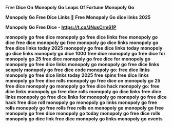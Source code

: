 Free</strong> <strong>Dice</strong> <strong>On</strong> <strong>Monopoly</strong> <strong>Go</strong> <strong>Leaps</strong> <strong>Of</strong> <strong>Fortune</strong> <strong>Monopoly</strong> <strong>Go

Monopoly</strong> <strong>Go</strong> <strong>Free</strong> <strong>Dice</strong> <strong>Links</strong> <strong>🎲</strong> <strong>Free</strong> <strong>Monopoly</strong> <strong>Go</strong> <strong>dice</strong> <strong>links</strong> <strong>2025

Monopoly</strong> <strong>Go</strong> <strong>Free</strong> <strong>Dice</strong> <strong>-</strong> <strong>https://t.co/JNusCrm61P

monopoly</strong> <strong>go</strong> <strong>free</strong> <strong>dice</strong> <strong>monopoly</strong> <strong>go</strong> <strong>free</strong> <strong>dice</strong> <strong>links</strong> <strong>free</strong> <strong>monopoly</strong> <strong>go</strong> <strong>dice</strong> <strong>free</strong> <strong>dice</strong> <strong>monopoly</strong> <strong>go</strong> <strong>free</strong> <strong>monopoly</strong> <strong>go</strong> <strong>dice</strong> <strong>links</strong> <strong>monopoly</strong> <strong>go</strong> <strong>free</strong> <strong>dice</strong> <strong>links</strong> <strong>today</strong> <strong>2025</strong> <strong>monopoly</strong> <strong>go</strong> <strong>free</strong> <strong>dice</strong> <strong>links</strong> <strong>today</strong> <strong>monopoly</strong> <strong>go</strong> <strong>dice</strong> <strong>links</strong> <strong>monopoly</strong> <strong>go</strong> <strong>dice</strong> <strong>1000</strong> <strong>free</strong> <strong>dice</strong> <strong>monopoly</strong> <strong>go</strong> <strong>free</strong> <strong>dice</strong> <strong>for</strong> <strong>monopoly</strong> <strong>go</strong> <strong>25</strong> <strong>free</strong> <strong>dice</strong> <strong>monopoly</strong> <strong>go</strong> <strong>free</strong> <strong>dice</strong> <strong>for</strong> <strong>monopoly</strong> <strong>go</strong> <strong>monopoly</strong> <strong>go</strong> <strong>free</strong> <strong>dice</strong> <strong>links</strong> <strong>monopoly</strong> <strong>go</strong> <strong>monopoly</strong> <strong>go</strong> <strong>free</strong> <strong>dice</strong> <strong>links</strong> <strong>scopely</strong> <strong>monopoly</strong> <strong>go</strong> <strong>free</strong> <strong>dice</strong> <strong>code</strong> <strong>monopoly</strong> <strong>go:</strong> <strong>free</strong> <strong>dice</strong> <strong>links</strong> <strong>monopoly</strong> <strong>go</strong> <strong>free</strong> <strong>dice</strong> <strong>links</strong> <strong>today</strong> <strong>2025</strong> <strong>free</strong> <strong>spins</strong> <strong>free</strong> <strong>dice</strong> <strong>links</strong> <strong>monopoly</strong> <strong>go</strong> <strong>free</strong> <strong>dice</strong> <strong>rolls</strong> <strong>monopoly</strong> <strong>go</strong> <strong>free</strong> <strong>dice</strong> <strong>on</strong> <strong>monopoly</strong> <strong>go</strong> <strong>25</strong> <strong>free</strong> <strong>dice</strong> <strong>monopoly</strong> <strong>go</strong> <strong>monopoly</strong> <strong>go</strong> <strong>free</strong> <strong>dice</strong> <strong>hack</strong> <strong>monopoly</strong> <strong>go:</strong> <strong>free</strong> <strong>dice</strong> <strong>links</strong> <strong>monopoly</strong> <strong>go</strong> <strong>free</strong> <strong>dice</strong> <strong>rolls</strong> <strong>monopoly</strong> <strong>go</strong> <strong>dice</strong> <strong>links</strong> <strong>free</strong> <strong>dice</strong> <strong>links</strong> <strong>monopoly</strong> <strong>go</strong> <strong>free</strong> <strong>dice</strong> <strong>links</strong> <strong>for</strong> <strong>monopoly</strong> <strong>go</strong> <strong>monopoly</strong> <strong>go</strong> <strong>free</strong> <strong>dice</strong> <strong>hack</strong> <strong>free</strong> <strong>dice</strong> <strong>roll</strong> <strong>monopoly</strong> <strong>go</strong> <strong>monopoly</strong> <strong>go</strong> <strong>links</strong> <strong>monopoly</strong> <strong>go</strong> <strong>free</strong> <strong>rolls</strong> <strong>monopoly</strong> <strong>go</strong> <strong>free</strong> <strong>rolls</strong> <strong>free</strong> <strong>rolls</strong> <strong>on</strong> <strong>monopoly</strong> <strong>go</strong> <strong>monopoly</strong> <strong>go</strong> <strong>free</strong> <strong>monopoly</strong> <strong>go</strong> <strong>free</strong> <strong>dice</strong> <strong>monopoly</strong> <strong>go</strong> <strong>today</strong> <strong>monopoly</strong> <strong>go</strong> <strong>free</strong> <strong>dice</strong> <strong>rolls</strong> <strong>monopoly</strong> <strong>go</strong> <strong>dice</strong> <strong>link</strong> <strong>free</strong> <strong>dice</strong> <strong>monopoly</strong> <strong>go</strong> <strong>links</strong> <strong>monopoly</strong> <strong>go</strong> <strong>events
